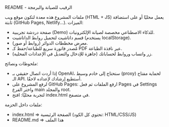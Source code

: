 README - الرقيب للصيانة والبرمجة

ملفات المشروع هذه معدة لتكون موقع ويب (HTML + JS) يعمل محليًا أو على استضافة ثابتة (GitHub Pages, Netlify...).
الميزات:
- صفحة دردشة تجريبية (Demo) للذكاء الاصطناعي مخصصة لصيانة الإلكترونيات.
- قسم داتاشيت لتحميل روابط الداتاشيت (يستخدم localStorage).
- معرض مخططات الدوائر (روابط أو صور).
- مُصدر فاتورة سريع للطباعة/حفظ كـ PDF عبر نافذة الطباعة.
- زر واتساب وروابط لحساباتك (جاهزة للإدخال والتعديل في الإعدادات المحلية).

ملحوظات ونصائح:
- إذا أردت اتصال حقيقي بـ OpenAI، ستحتاج إلى خادم وسيط (proxy) لحماية مفتاح الـ API. أستطيع إرشادك لإعداده لاحقًا.
- لرفع المشروع على GitHub Pages: ارفع الملفات ثم فعل Pages في Settings واختر الفرع main والمجلد root.
- لتجربة محليًا: افتح index.html في متصفح.

ملفات داخل الحزمة:
- index.html  => الصفحة الرئيسية (تحتوي كل الكود: HTML/CSS/JS)
- README.md   => هذا الملف
